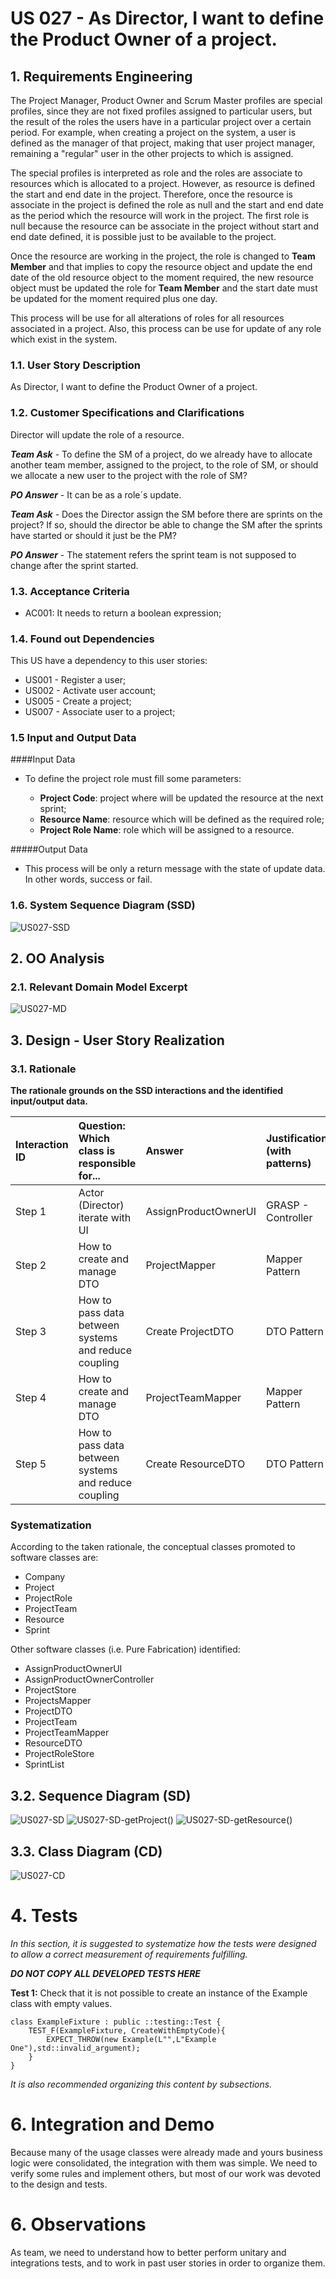 # US 027 - As Director, I want to define the Product Owner of a project.

## 1. Requirements Engineering

  The Project Manager, Product Owner and Scrum Master profiles are special profiles, since they
  are not fixed profiles assigned to particular users, but the result of the roles the users have in a
  particular project over a certain period. For example, when creating a project on the system, a
  user is defined as the manager of that project, making that user project manager, remaining a
  "regular" user in the other projects to which is assigned.
  
  The special profiles is interpreted as role and the roles are associate to resources which is allocated to a project.
  However, as resource is defined the start and end date in the project. 
  Therefore, once the resource is associate in the project is defined the role as null
  and the start and end date as the period which the resource will work in the project.
  The first role is null because the resource can be associate in the project without start and end date defined,
  it is possible just to be available to the project.
  
  Once the resource are working in the project, the role is changed to **Team Member** 
  and that implies to copy the resource object and update the end date of the old resource object to the moment required,
  the new resource object must be updated the role for **Team Member** 
  and the start date must be updated for the moment required plus one day.
  
  This process will be use for all alterations of roles for all resources associated in a project.
  Also, this process can be use for update of any role which exist in the system.


### 1.1. User Story Description

  As Director, I want to define the Product Owner of a project.

### 1.2. Customer Specifications and Clarifications

Director will update the role of a resource.

  ***Team Ask*** - To define the SM of a project, do we already have to allocate another team member, assigned to the project, to the role of SM, or should we allocate a new user to the project with the role of SM?
  
  ***PO Answer*** - It can be as a role´s update.
  
  ***Team Ask*** - Does the Director assign the SM before there are sprints on the project? If so, should the director be able to change the SM after the sprints have started or should it just be the PM?
  
  ***PO Answer*** - The statement refers the sprint team is not supposed to change after the sprint started.

### 1.3. Acceptance Criteria

  - AC001: It needs to return a boolean expression;

### 1.4. Found out Dependencies

This US have a dependency to this user stories:
  - US001 - Register a user;
  - US002 - Activate user account;
  - US005 - Create a project;
  - US007 - Associate user to a project;

### 1.5 Input and Output Data

####Input Data
- To define the project role must fill some parameters:

   - **Project Code**: project where will be updated the resource at the next sprint;
   - **Resource Name**: resource which will be defined as the required role;
   - **Project Role Name**: role which will be assigned to a resource.

#####Output Data

   - This process will be only a return message with the state of update data. In other words, success or fail.
   
### 1.6. System Sequence Diagram (SSD)

![US027-SSD](US027-SSD.svg)

## 2. OO Analysis

### 2.1. Relevant Domain Model Excerpt

![US027-MD](US027-MD.svg)

## 3. Design - User Story Realization

### 3.1. Rationale

**The rationale grounds on the SSD interactions and the identified input/output data.**

| Interaction ID | Question: Which class is responsible for... | Answer  | Justification (with patterns)  |
|:-------------  |:--------------------- |:------------|:---------------------------- |
| Step 1  		 | Actor (Director) iterate with UI | AssignProductOwnerUI | GRASP - Controller |
| Step 2  		 | How to create and manage DTO | ProjectMapper | Mapper Pattern |
| Step 3  		 | How to pass data between systems and reduce coupling	| Create ProjectDTO | DTO Pattern |
| Step 4  		 | How to create and manage DTO | ProjectTeamMapper | Mapper Pattern |
| Step 5  		 | How to pass data between systems and reduce coupling | Create ResourceDTO | DTO Pattern |

### Systematization ##

According to the taken rationale, the conceptual classes promoted to software classes are:

* Company
* Project
* ProjectRole
* ProjectTeam
* Resource
* Sprint

Other software classes (i.e. Pure Fabrication) identified:
* AssignProductOwnerUI
* AssignProductOwnerController
* ProjectStore
* ProjectsMapper
* ProjectDTO
* ProjectTeam
* ProjectTeamMapper
* ResourceDTO
* ProjectRoleStore
* SprintList

## 3.2. Sequence Diagram (SD)

![US027-SD](US027-SD.svg)
![US027-SD-getProject()](US027-SD-getProject().svg)
![US027-SD-getResource()](US027-SD-getResource().svg)

## 3.3. Class Diagram (CD)

![US027-CD](US027-CD.svg)

# 4. Tests
*In this section, it is suggested to systematize how the tests were designed to allow a correct measurement of requirements fulfilling.*

**_DO NOT COPY ALL DEVELOPED TESTS HERE_**

**Test 1:** Check that it is not possible to create an instance of the Example class with empty values.

    class ExampleFixture : public ::testing::Test {
        TEST_F(ExampleFixture, CreateWithEmptyCode){
            EXPECT_THROW(new Example(L"",L"Example One"),std::invalid_argument);
        }
    }


*It is also recommended organizing this content by subsections.*

# 6. Integration and Demo

Because many of the usage classes were already made and yours business logic were consolidated,
the integration with them was simple. We need to verify some rules and implement others,
but most of our work was devoted to the design and tests.

# 6. Observations

As team, we need to understand how to better perform unitary and integrations tests, 
and to work in past user stories in order to organize them.




